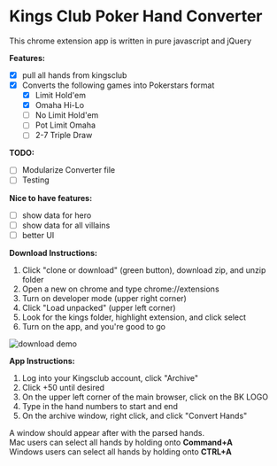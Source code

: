 # Kings Club Poker Hand Converter #
This chrome extension app is written in pure javascript and jQuery

**Features:**
- [x] pull all hands from kingsclub
- [x] Converts the following games into Pokerstars format
  - [x] Limit Hold'em
  - [x] Omaha Hi-Lo
  - [ ] No Limit Hold'em
  - [ ] Pot Limit Omaha
  - [ ] 2-7 Triple Draw

**TODO:**
- [ ] Modularize Converter file
- [ ] Testing

**Nice to have features:**
- [ ] show data for hero
- [ ] show data for all villains
- [ ] better UI

**Download Instructions:**
1. Click "clone or download" (green button), download zip, and unzip folder
2. Open a new on chrome and type chrome://extensions
3. Turn on developer mode (upper right corner)
4. Click "Load unpacked" (upper left corner)
5. Look for the kings folder, highlight extension, and click select
6. Turn on the app, and you're good to go

![download demo](https://media.giphy.com/media/fWA3ZLczZYCkaP1l17/giphy.gif)

**App Instructions:**
1. Log into your Kingsclub account, click "Archive"
2. Click +50 until desired
3. On the upper left corner of the main browser, click on the BK LOGO
4. Type in the hand numbers to start and end
5. On the archive window, right click, and click "Convert Hands"

A window should appear after with the parsed hands.  
Mac users can select all hands by holding onto **Command+A**  
Windows users can select all hands by holding onto **CTRL+A**
